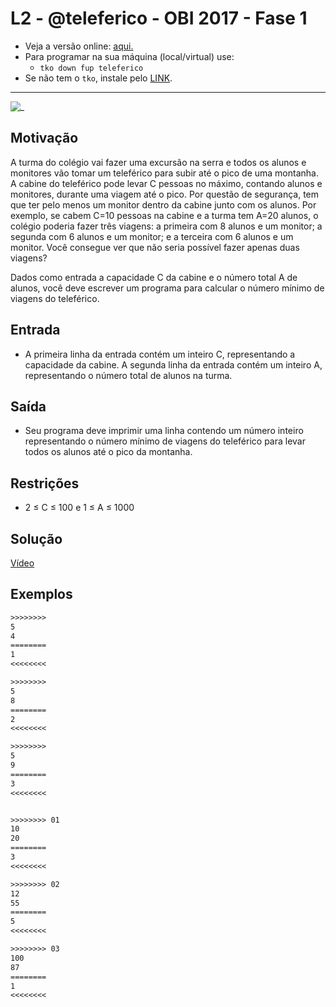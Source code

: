 # L2 - @teleferico - OBI 2017 - Fase 1

- Veja a versão online: [aqui.](https://github.com/qxcodefup/arcade/blob/master/base/teleferico/Readme.md)
- Para programar na sua máquina (local/virtual) use:
  - `tko down fup teleferico`
- Se não tem o `tko`, instale pelo [LINK](https://github.com/senapk/tko#tko).

---

![_](https://raw.githubusercontent.com/qxcodefup/arcade/master/base/teleferico/cover.jpg)

## Motivação

A turma do colégio vai fazer uma excursão na serra e todos os alunos e monitores vão tomar um teleférico para subir até o pico de uma montanha. A cabine do teleférico pode levar C pessoas no máximo, contando alunos e monitores, durante uma viagem até o pico. Por questão de segurança, tem que ter pelo menos um monitor dentro da cabine junto com os alunos. Por exemplo, se cabem C=10 pessoas na cabine e a turma tem A=20 alunos, o colégio poderia fazer três viagens: a primeira com 8 alunos e um monitor; a segunda com 6 alunos e um monitor; e a terceira com 6 alunos e um monitor. Você consegue ver que não seria possível fazer apenas duas viagens?

Dados como entrada a capacidade C da cabine e o número total A de alunos, você deve escrever um programa para calcular o número mínimo de viagens do teleférico.

## Entrada

- A primeira linha da entrada contém um inteiro C, representando a capacidade da cabine. A segunda linha da entrada contém um inteiro A, representando o número total de alunos na turma.

## Saída

- Seu programa deve imprimir uma linha contendo um número inteiro representando o número mínimo de viagens do teleférico para levar todos os alunos até o pico da montanha.

## Restrições

- 2 ≤ C ≤ 100 e 1 ≤ A ≤ 1000

## Solução

[Vídeo](https://www.youtube.com/watch?v=w0oyrmeYHjY)

## Exemplos

``` txt
>>>>>>>>
5
4
========
1
<<<<<<<<

>>>>>>>>
5
8
========
2
<<<<<<<<

>>>>>>>>
5
9
========
3
<<<<<<<<


>>>>>>>> 01
10
20
========
3
<<<<<<<<

>>>>>>>> 02
12
55
========
5
<<<<<<<<

>>>>>>>> 03
100
87
========
1
<<<<<<<<
```